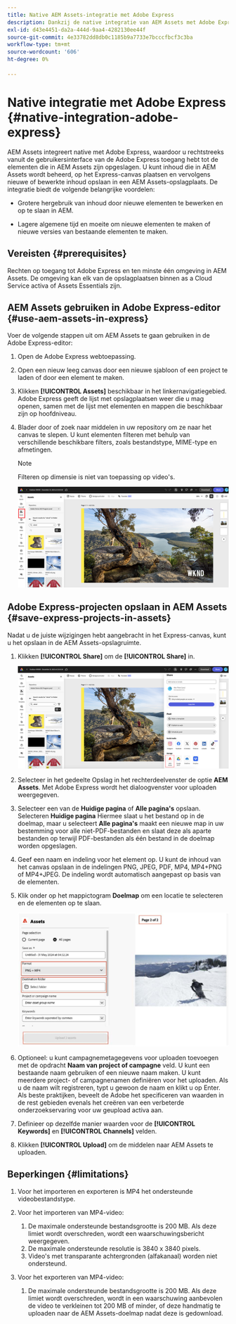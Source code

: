 ```yaml
---
title: Native AEM Assets-integratie met Adobe Express
description: Dankzij de native integratie van AEM Assets met Adobe Express hebt u rechtstreeks vanuit de gebruikersinterface van de Adobe Express toegang tot de elementen die in AEM Assets zijn opgeslagen.
exl-id: d43e4451-da2a-444d-9aa4-4282130ee44f
source-git-commit: 4e33782dd8db0c1185b9a7733e7bcccfbcf3c3ba
workflow-type: tm+mt
source-wordcount: '606'
ht-degree: 0%

---
```


# Native integratie met Adobe Express {#native-integration-adobe-express}

AEM Assets integreert native met Adobe Express, waardoor u rechtstreeks vanuit de gebruikersinterface van de Adobe Express toegang hebt tot de elementen die in AEM Assets zijn opgeslagen. U kunt inhoud die in AEM Assets wordt beheerd, op het Express-canvas plaatsen en vervolgens nieuwe of bewerkte inhoud opslaan in een AEM Assets-opslagplaats. De integratie biedt de volgende belangrijke voordelen:

* Grotere hergebruik van inhoud door nieuwe elementen te bewerken en op te slaan in AEM.

* Lagere algemene tijd en moeite om nieuwe elementen te maken of nieuwe versies van bestaande elementen te maken.

## Vereisten {#prerequisites}

Rechten op toegang tot Adobe Express en ten minste één omgeving in AEM Assets. De omgeving kan elk van de opslagplaatsen binnen as a Cloud Service activa of Assets Essentials zijn.


## AEM Assets gebruiken in Adobe Express-editor {#use-aem-assets-in-express}

Voer de volgende stappen uit om AEM Assets te gaan gebruiken in de Adobe Express-editor:

1. Open de Adobe Express webtoepassing.

2. Open een nieuw leeg canvas door een nieuwe sjabloon of een project te laden of door een element te maken.

3. Klikken **[!UICONTROL Assets]** beschikbaar in het linkernavigatiegebied. Adobe Express geeft de lijst met opslagplaatsen weer die u mag openen, samen met de lijst met elementen en mappen die beschikbaar zijn op hoofdniveau.

4. Blader door of zoek naar middelen in uw repository om ze naar het canvas te slepen. U kunt elementen filteren met behulp van verschillende beschikbare filters, zoals bestandstype, MIME-type en afmetingen.

   >[!NOTE]
   >
   >Filteren op dimensie is niet van toepassing op video&#39;s.

   ![Elementen opnemen uit de invoegtoepassing Elementen](assets/adobe-express-native-integration.png)


## Adobe Express-projecten opslaan in AEM Assets {#save-express-projects-in-assets}

Nadat u de juiste wijzigingen hebt aangebracht in het Express-canvas, kunt u het opslaan in de AEM Assets-opslagruimte.

1. Klikken **[!UICONTROL Share]** om de **[!UICONTROL Share]** in.

   ![Elementen opslaan in AEM](assets/adobe-express-share.png)

2. Selecteer in het gedeelte Opslag in het rechterdeelvenster de optie **AEM Assets**. Met Adobe Express wordt het dialoogvenster voor uploaden weergegeven.
3. Selecteer een van de **Huidige pagina** of **Alle pagina&#39;s** opslaan. Selecteren **Huidige pagina** Hiermee slaat u het bestand op in de doelmap, maar u selecteert **Alle pagina&#39;s** maakt een nieuwe map in uw bestemming voor alle niet-PDF-bestanden en slaat deze als aparte bestanden op terwijl PDF-bestanden als één bestand in de doelmap worden opgeslagen.
4. Geef een naam en indeling voor het element op. U kunt de inhoud van het canvas opslaan in de indelingen PNG, JPEG, PDF, MP4, MP4+PNG of MP4+JPEG. De indeling wordt automatisch aangepast op basis van de elementen.
5. Klik onder op het mappictogram **Doelmap** om een locatie te selecteren en de elementen op te slaan.

   ![Elementen opslaan in AEM](/help/assets/assets/page-selection-and-destination-folder.svg)

6. Optioneel: u kunt campagnemetagegevens voor uploaden toevoegen met de opdracht **Naam van project of campagne** veld. U kunt een bestaande naam gebruiken of een nieuwe naam maken. U kunt meerdere project- of campagnenamen definiëren voor het uploaden. Als u de naam wilt registreren, typt u gewoon de naam en klikt u op Enter.
Als beste praktijken, beveelt de Adobe het specificeren van waarden in de rest gebieden evenals het creëren van een verbeterde onderzoekservaring voor uw geupload activa aan.

7. Definieer op dezelfde manier waarden voor de **[!UICONTROL Keywords]** en **[!UICONTROL Channels]** velden.

8. Klikken **[!UICONTROL Upload]** om de middelen naar AEM Assets te uploaden.

## Beperkingen {#limitations}

1. Voor het importeren en exporteren is MP4 het ondersteunde videobestandstype.

2. Voor het importeren van MP4-video:

   1. De maximale ondersteunde bestandsgrootte is 200 MB. Als deze limiet wordt overschreden, wordt een waarschuwingsbericht weergegeven.
   2. De maximale ondersteunde resolutie is 3840 x 3840 pixels.
   3. Video&#39;s met transparante achtergronden (alfakanaal) worden niet ondersteund.

3. Voor het exporteren van MP4-video:

   1. De maximale ondersteunde bestandsgrootte is 200 MB. Als deze limiet wordt overschreden, wordt in een waarschuwing aanbevolen de video te verkleinen tot 200 MB of minder, of deze handmatig te uploaden naar de AEM Assets-doelmap nadat deze is gedownload.



